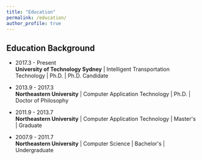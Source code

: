 ```yaml
---
title: "Education"
permalink: /education/
author_profile: true
---
```


## Education Background

- 2017.3 - Present  
  **University of Technology Sydney** | Intelligent Transportation Technology | Ph.D. | Ph.D. Candidate

- 2013.9 - 2017.3  
  **Northeastern University** | Computer Application Technology | Ph.D. | Doctor of Philosophy

- 2011.9 - 2013.7  
  **Northeastern University** | Computer Application Technology | Master's | Graduate

- 2007.9 - 2011.7  
  **Northeastern University** | Computer Science | Bachelor's | Undergraduate
